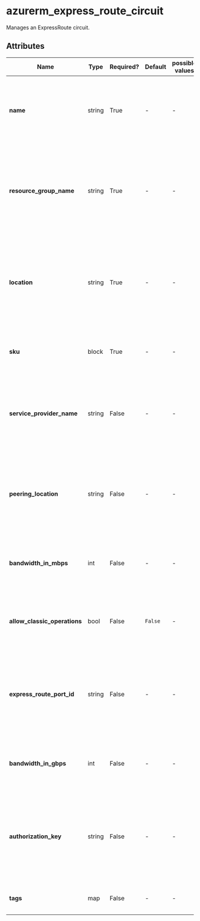 # azurerm_express_route_circuit

Manages an ExpressRoute circuit.

## Attributes

| Name | Type | Required? | Default  | possible values | Description |
| ---- | ---- | --------- | -------- | ----------- | ----------- |
| **name** | string | True | -  |  -  | The name of the ExpressRoute circuit. Changing this forces a new resource to be created. | 
| **resource_group_name** | string | True | -  |  -  | The name of the resource group in which to create the ExpressRoute circuit. Changing this forces a new resource to be created. | 
| **location** | string | True | -  |  -  | Specifies the supported Azure location where the resource exists. Changing this forces a new resource to be created. | 
| **sku** | block | True | -  |  -  | A `sku` block for the ExpressRoute circuit as documented below. | 
| **service_provider_name** | string | False | -  |  -  | The name of the ExpressRoute Service Provider. Changing this forces a new resource to be created. | 
| **peering_location** | string | False | -  |  -  | The name of the peering location and **not** the Azure resource location. Changing this forces a new resource to be created. | 
| **bandwidth_in_mbps** | int | False | -  |  -  | The bandwidth in Mbps of the circuit being created on the Service Provider. | 
| **allow_classic_operations** | bool | False | `False`  |  -  | Allow the circuit to interact with classic (RDFE) resources. Defaults to `false`. | 
| **express_route_port_id** | string | False | -  |  -  | The ID of the Express Route Port this Express Route Circuit is based on. Changing this forces a new resource to be created. | 
| **bandwidth_in_gbps** | int | False | -  |  -  | The bandwidth in Gbps of the circuit being created on the Express Route Port. | 
| **authorization_key** | string | False | -  |  -  | The authorization key. This can be used to set up an ExpressRoute Circuit with an ExpressRoute Port from another subscription. | 
| **tags** | map | False | -  |  -  | A mapping of tags to assign to the resource. | 

